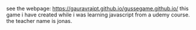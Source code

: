 see the webpage:
https://gauravrajpt.github.io/gussegame.github.io/
this game i have created while i was learning javascript from a udemy course.
the teacher name is jonas.
